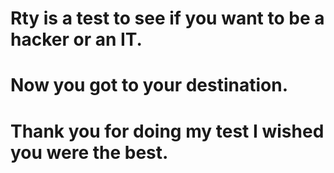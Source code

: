 # Rty is a test to see if you want to be a hacker or an IT.
# Now you got to your destination.
# Thank you for doing my test I wished you were the best.
